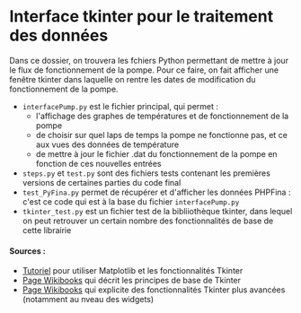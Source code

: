 
# Interface tkinter pour le traitement des données 

Dans ce dossier, on trouvera les fchiers Python permettant de mettre à jour le flux de fonctionnement de la pompe. Pour ce faire, on fait afficher une fenêtre tkinter dans laquelle on rentre les dates de modification du fonctionnement de la pompe. 
* `interfacePump.py` est le fichier principal, qui permet :
   * l'affichage des graphes de températures et de fonctionnement de la pompe 
   * de choisir sur quel laps de temps la pompe ne fonctionne pas, et ce aux vues des données de température 
   * de mettre à jour le fichier .dat du fonctionnement de la pompe en fonction de ces nouvelles entrées
* `steps.py` et `test.py` sont des fichiers tests contenant les premières versions de certaines parties du code final
* `test_PyFina.py` permet de récupérer et d'afficher les données PHPFina : c'est ce code qui est à la base du fichier `interfacePump.py`
* `tkinter_test.py` est un fichier test de la bibliiothèque tkinter, dans lequel on peut retrouver un certain nombre des fonctionnalités de base de cette librairie


#### Sources :

* [Tutoriel](https://youtu.be/Zw6M-BnAPP0) pour utiliser Matplotlib et les fonctionnalités Tkinter 
* [Page Wikibooks](https://fr.wikibooks.org/wiki/Programmation_Python/Tkinter) qui décrit les principes de base de Tkinter
* [Page Wikibooks](https://fr.wikibooks.org/wiki/Programmation_Python/Et_pour_quelques_widgets_de_plus...) qui explicite des fonctionnalités Tkinter plus avancées (notamment au nveau des widgets)


